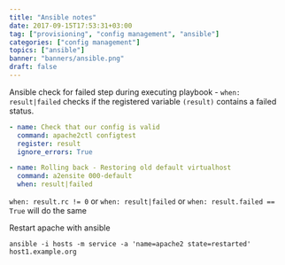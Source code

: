 ```yaml
---
title: "Ansible notes"
date: 2017-09-15T17:53:31+03:00
tag: ["provisioning", "config management", "ansible"]
categories: ["config management"]
topics: ["ansible"]
banner: "banners/ansible.png"
draft: false
---
```


Ansible check for failed step during executing playbook - 
`when: result|failed` checks if the registered variable `(result)` contains a failed status.

```yaml
- name: Check that our config is valid
  command: apache2ctl configtest
  register: result
  ignore_errors: True

- name: Rolling back - Restoring old default virtualhost
  command: a2ensite 000-default
  when: result|failed
```

`when: result.rc != 0` or `when: result|failed` or `when: result.failed == True` will do the same


Restart apache with ansible

`ansible -i hosts -m service -a 'name=apache2 state=restarted' host1.example.org`


